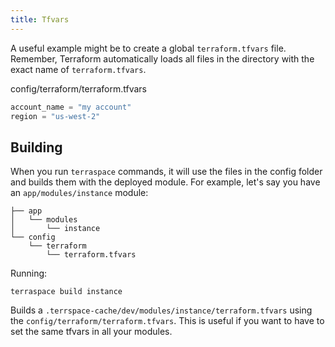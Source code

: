 ```yaml
---
title: Tfvars
---
```


A useful example might be to create a global `terraform.tfvars` file. Remember, Terraform automatically loads all files in the directory with the exact name of `terraform.tfvars`.

config/terraform/terraform.tfvars

```terraform
account_name = "my account"
region = "us-west-2"
```

## Building

When you run `terraspace` commands, it will use the files in the config folder and builds them with the deployed module.  For example, let's say you have an `app/modules/instance` module:

    ├── app
    │   └── modules
    │       └── instance
    └── config
        └── terraform
            └── terraform.tfvars

Running:

    terraspace build instance

Builds a `.terrspace-cache/dev/modules/instance/terraform.tfvars` using the `config/terraform/terraform.tfvars`. This is useful if you want to have to set the same tfvars in all your modules.

